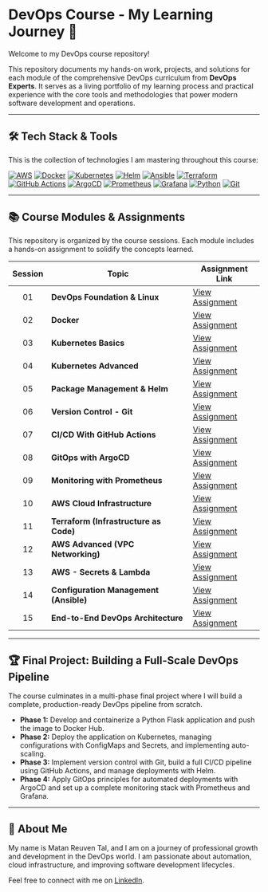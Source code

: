 # DevOps Course - My Learning Journey 🚀

Welcome to my DevOps course repository!

This repository documents my hands-on work, projects, and solutions for each module of the comprehensive DevOps curriculum from **DevOps Experts**. It serves as a living portfolio of my learning process and practical experience with the core tools and methodologies that power modern software development and operations.

---

## 🛠️ Tech Stack & Tools

This is the collection of technologies I am mastering throughout this course:

<p align="left">
  <a href="https://aws.amazon.com" target="_blank" rel="noreferrer"><img src="https://img.shields.io/badge/AWS-%23FF9900.svg?style=for-the-badge&logo=amazon-aws&logoColor=white" alt="AWS"/></a>
  <a href="https://www.docker.com/" target="_blank" rel="noreferrer"><img src="https://img.shields.io/badge/docker-%230db7ed.svg?style=for-the-badge&logo=docker&logoColor=white" alt="Docker"/></a>
  <a href="https://kubernetes.io" target="_blank" rel="noreferrer"><img src="https://img.shields.io/badge/kubernetes-%23326ce5.svg?style=for-the-badge&logo=kubernetes&logoColor=white" alt="Kubernetes"/></a>
  <a href="https://helm.sh" target="_blank" rel="noreferrer"><img src="https://img.shields.io/badge/Helm-0F1689?style=for-the-badge&logo=Helm&logoColor=white" alt="Helm"/></a>
  <a href="https://www.ansible.com/" target="_blank" rel="noreferrer"><img src="https://img.shields.io/badge/ansible-%231A1918.svg?style=for-the-badge&logo=ansible&logoColor=white" alt="Ansible"/></a>
  <a href="https://www.terraform.io/" target="_blank" rel="noreferrer"><img src="https://img.shields.io/badge/terraform-%235835CC.svg?style=for-the-badge&logo=terraform&logoColor=white" alt="Terraform"/></a>
  <a href="https://github.com/features/actions" target="_blank" rel="noreferrer"><img src="https://img.shields.io/badge/github%20actions-%232671E5.svg?style=for-the-badge&logo=githubactions&logoColor=white" alt="GitHub Actions"/></a>
  <a href="https://argoproj.github.io/cd/" target="_blank" rel="noreferrer"><img src="https://img.shields.io/badge/ArgoCD-F48332?style=for-the-badge&logo=argo&logoColor=white" alt="ArgoCD"/></a>
  <a href="https://prometheus.io/" target="_blank" rel="noreferrer"><img src="https://img.shields.io/badge/Prometheus-E6522C?style=for-the-badge&logo=Prometheus&logoColor=white" alt="Prometheus"/></a>
  <a href="https://grafana.com" target="_blank" rel="noreferrer"><img src="https://img.shields.io/badge/grafana-%23F46800.svg?style=for-the-badge&logo=grafana&logoColor=white" alt="Grafana"/></a>
  <a href="https://www.python.org" target="_blank" rel="noreferrer"><img src="https://img.shields.io/badge/python-3670A0?style=for-the-badge&logo=python&logoColor=ffdd54" alt="Python"/></a>
    <a href="https://git-scm.com/" target="_blank" rel="noreferrer"><img src="https://img.shields.io/badge/git-%23F05033.svg?style=for-the-badge&logo=git&logoColor=white" alt="Git"/></a>
</p>

---

## 📚 Course Modules & Assignments

This repository is organized by the course sessions. Each module includes a hands-on assignment to solidify the concepts learned.

| Session | Topic                                       | Assignment Link                                                              |
| :---:   | ------------------------------------------- | ---------------------------------------------------------------------------- |
| 01      | **DevOps Foundation & Linux** | [View Assignment](./assignments/01-devops-foundation-setup/)                 |
| 02      | **Docker** | [View Assignment](./assignments/02-docker-containerization/)                 |
| 03      | **Kubernetes Basics** | [View Assignment](./assignments/03-kubernetes-deployment/)                   |
| 04      | **Kubernetes Advanced** | [View Assignment](./assignments/04-kubernetes-storage-configs/)              |
| 05      | **Package Management & Helm** | [View Assignment](./assignments/05-helm-package-management/)                 |
| 06      | **Version Control - Git** | [View Assignment](./assignments/06-git-version-control/)                     |
| 07      | **CI/CD With GitHub Actions** | [View Assignment](./assignments/07-github-actions-cicd/)                     |
| 08      | **GitOps with ArgoCD** | [View Assignment](./assignments/08-argocd-gitops/)                           |
| 09      | **Monitoring with Prometheus** | [View Assignment](./assignments/09-prometheus-monitoring/)                   |
| 10      | **AWS Cloud Infrastructure** | [View Assignment](./assignments/10-aws-cloud-infrastructure/)                |
| 11      | **Terraform (Infrastructure as Code)** | [View Assignment](./assignments/11-terraform-iac/)                           |
| 12      | **AWS Advanced (VPC Networking)** | [View Assignment](./assignments/12-aws-vpc-networking/)                      |
| 13      | **AWS - Secrets & Lambda** | [View Assignment](./assignments/13-aws-lambda-secrets/)                      |
| 14      | **Configuration Management (Ansible)** | [View Assignment](./assignments/14-ansible-automation/)                      |
| 15      | **End-to-End DevOps Architecture** | [View Assignment](./assignments/15-e2e-devops-pipeline/)                     |

---

## 🏆 Final Project: Building a Full-Scale DevOps Pipeline

The course culminates in a multi-phase final project where I will build a complete, production-ready DevOps pipeline from scratch.

-   **Phase 1:** Develop and containerize a Python Flask application and push the image to Docker Hub. 
-   **Phase 2:** Deploy the application on Kubernetes, managing configurations with ConfigMaps and Secrets, and implementing auto-scaling. 
-   **Phase 3:** Implement version control with Git, build a full CI/CD pipeline using GitHub Actions, and manage deployments with Helm. 
-   **Phase 4:** Apply GitOps principles for automated deployments with ArgoCD and set up a complete monitoring stack with Prometheus and Grafana. 

---

## 👤 About Me

My name is Matan Reuven Tal, and I am on a journey of professional growth and development in the DevOps world. I am passionate about automation, cloud infrastructure, and improving software development lifecycles.

Feel free to connect with me on [LinkedIn](https://www.linkedin.com/in/matan-tal-a0613a231).
